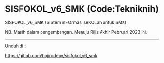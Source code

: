 # SISFOKOL_v6_SMK (Code:Tekniknih)

SISFOKOL_v6_SMK (SIStem inFOrmasi seKOLah untuk SMK)

NB. Masih dalam pengembangan. Menuju Rilis Akhir Pebruari 2023 ini.

---

Unduh di : 


https://gitlab.com/hajirodeon/sisfokol_v6_smk
